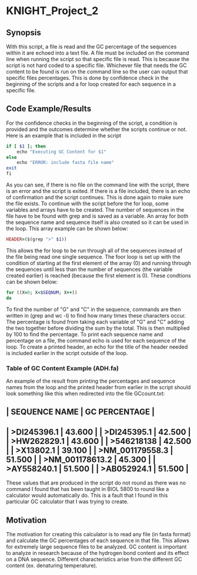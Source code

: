 # KNIGHT_Project_2
## Synopsis
With this script, a file is read and the GC percentage of the sequences within it are echoed into a text file.  A file must be included on the command line when running the script so that specific file is read. This is because the script is not hard coded to a specific file. Whichever file that needs the GC content to be found is run on the command line so the user can output that specific files percentages. This is done by confidence check in the beginning of the scripts and a for loop created for each sequence in a specific file.
## Code Example/Results
For the confidence checks in the beginning of the script, a condition is provided and the outcomes determine whether the scripts continue or not. Here is an example that is included in the script
```ruby
if [ $1 ]; then
    echo "Executing GC Content for $1"
else
    echo "ERROR: include fasta file name"
exit
fi
```
As you can see, if there is no file on the command line with the script, there is an error and the script is exited. If there is a file included, there is an echo of confirmation and the script continues. This is done again to make sure the file exists. 
To continue with the script before the for loop, some variables and arrays have to be created. The number of sequences in the file have to be found with grep and is saved as a variable. An array for both the sequence name and sequence itself is also created so it can be used in the loop. This array example can be shown below:
```ruby
HEADER=($(grep ">" $1))
```
This allows the for loop to be run through all of the sequences instead of the file being read one single sequence. The foor loop is set up with the condition of starting at the first element of the array (0) and running through the sequences until less than the number of sequences (the variable created earlier) is reached (because the first element is 0). These condtions can be shown below:
```ruby
for ((X=0; X<$SEQNUM; X++))
do
```
To find the number of "G" and "C" in the sequence, commands are then written in (grep and wc -l) to find how many times these characters occur. The percentage is found from taking each variable of "G" and "C" adding the two together before dividing the sum by the total. This is then multiplied by 100 to find the percentage. To print each sequence name and percentage on a file, the command echo is used for each sequence of the loop. To create a printed header, an echo for the title of the header needed is included earlier in the script outside of the loop. 
### Table of GC Content Example (ADH.fa)
An example of the result from printing the percentages and sequence names from the loop and the printed header from earlier in the script should look something like this when redirected into the file GCcount.txt:

| SEQUENCE NAME | GC PERCENTAGE |
---------------------------------
| >DI245396.1 | 43.600 |
| >DI245395.1 | 42.500 |
| >HW262829.1 | 43.600 |
| >546218138 | 42.500 |
| >X13802.1 | 39.100 |
| >NM_001179558.3 | 51.500 |
| >NM_001178613.2 | 45.300 |
| >AY558240.1 | 51.500 |
| >AB052924.1 | 51.500 |
-------------------------------
These values that are produced in the script do not round as there was no command I found that has been taught in BIOL 5800 to round like a calculator would automatically do. This is a fault that I found in this particular GC calculator that I was trying to create.
## Motivation
The motivation for creating this calculator is to read any file (in fasta format) and calculate the GC percentages of each sequence in that file. This allows for extremely large sequence files to be analyzed. GC content is important to analyze in research because of the hydrogen bond content and its effect on a DNA sequence. Different characteristics arise from the different GC content (ex. denaturing temperature). 
